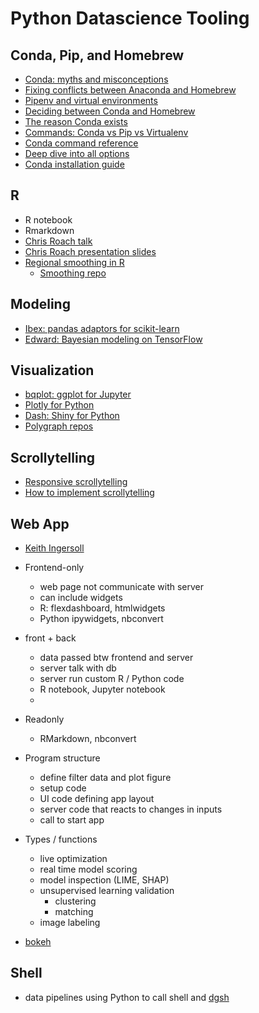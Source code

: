 # Python Datascience Tooling

## Conda, Pip, and Homebrew
* [Conda: myths and misconceptions](https://jakevdp.github.io/blog/2016/08/25/conda-myths-and-misconceptions/)
* [Fixing conflicts between Anaconda and Homebrew](https://hashrocket.com/blog/posts/keep-anaconda-from-constricting-your-homebrew-installs)
* [Pipenv and virtual environments](http://docs.python-guide.org/en/latest/dev/virtualenvs/)
* [Deciding between Conda and Homebrew](https://stackoverflow.com/questions/33541876/os-x-deciding-between-anaconda-and-homebrew-python-environments)
* [The reason Conda exists](http://technicaldiscovery.blogspot.com/2013/12/why-i-promote-conda.html)
* [Commands: Conda vs Pip vs Virtualenv](http://stuarteberg.github.io/conda-docs/_downloads/conda-pip-virtualenv-translator.html)
* [Conda command reference](https://conda.io/docs/commands.html)
* [Deep dive into all options](https://wilsonmar.github.io/python-install/)
* [Conda installation guide](https://conda.io/docs/user-guide/install/index.html#system-requirements)

## R
* R notebook
* Rmarkdown
* [Chris Roach talk](https://github.com/croach/pydata_nyc_2017)
* [Chris Roach presentation slides](https://github.com/croach/pydata_nyc_2017)
* [Regional smoothing in R](https://pudding.cool/process/regional_smoothing/)
    * [Smoothing repo](https://github.com/polygraph-cool/smoothing_tutorial)

## Modeling
* [Ibex: pandas adaptors for scikit-learn](http://ibex.readthedocs.io/en/latest/)
* [Edward: Bayesian modeling on TensorFlow](http://edwardlib.org/)

## Visualization
* [bqplot: ggplot for Jupyter](https://github.com/bloomberg/bqplot)
* [Plotly for Python](https://plot.ly/dash/workshop/graphing-tutorial)
* [Dash: Shiny for Python](https://plot.ly/dash/)
* [Polygraph repos](https://github.com/polygraph-cool)

## Scrollytelling
* [Responsive scrollytelling](https://pudding.cool/process/responsive-scrollytelling/)
* [How to implement scrollytelling](https://pudding.cool/process/how-to-implement-scrollytelling/)

## Web App
* [Keith Ingersoll](https://github.com/keithing?tab=repositories)
* Frontend-only
    * web page not communicate with server
    * can include widgets
    * R: flexdashboard, htmlwidgets
    * Python ipywidgets, nbconvert
* front + back
    * data passed btw frontend and server
    * server talk with db
    * server run custom R / Python code
    * R notebook, Jupyter notebook
    * 
* Readonly
    * RMarkdown, nbconvert

* Program structure
    * define filter data and plot figure
    * setup code
    * UI code defining app layout
    * server code that reacts to changes in inputs
    * call to start app
* Types / functions
    * live optimization
    * real time model scoring
    * model inspection (LIME, SHAP)
    * unsupervised learning validation
        * clustering
        * matching
    * image labeling
* [bokeh](https://bokeh.pydata.org/en/latest/docs/gallery.html#gallery)

## Shell
* data pipelines using Python to call shell and [dgsh](https://github.com/dspinellis/dgsh)
